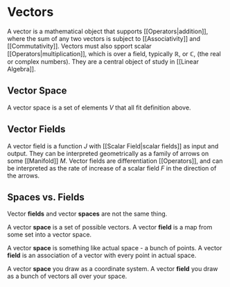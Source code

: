 # Vectors
 A vector is a mathematical object that supports [[Operators|addition]], where the sum of any two vectors is subject to [[Associativity]] and [[Commutativity]]. Vectors must also spport scalar [[Operators|multiplication]], which is over a field, typically $\mathbb{R}$, or $\mathbb{C}$, (the real or complex numbers). They are a central object of study in [[Linear Algebra]].

## Vector Space
A vector space is a set of elements *V* that all fit definition above.

## Vector Fields
A vector field is a function $J$ with [[Scalar Field|scalar fields]] as input and output. They can be interpreted geometrically as a family of arrows on some [[Manifold]] $M$. Vector fields are differentiation [[Operators]], and can be interpreted as the rate of increase of a scalar field $F$ in the direction of the arrows.

## Spaces vs. Fields
Vector **fields** and vector **spaces** are not the same thing.

A vector **space** is a set of possible vectors.
A vector **field** is a map from some set into a vector space.

A vector **space** is something like actual space - a bunch of points.
A vector **field** is an association of a vector with every point in actual space.

A vector **space** you draw as a coordinate system.
A vector **field** you draw as a bunch of vectors all over your space.